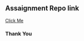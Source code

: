 
<h2>Assaignment Repo link</h2>
<a href="https://github.com/mdtanvircse572/ph_reset_b9a1" target="_blank">Click Me</a>
<h3>Thank You</h3>
